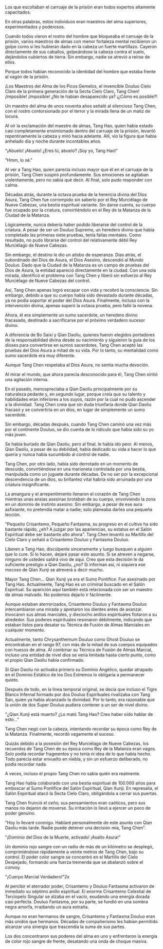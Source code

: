 
Los que escoltaban el carruaje de la prisión eran todos expertos altamente capacitados.

En otras palabras, estos individuos eran maestros del alma superiores, experimentados y poderosos.

Cuando todos vieron el rostro del hombre que bloqueaba el carruaje de la prisión, varios maestros de almas con menor fortaleza mental recibieron un golpe como si les hubieran dado en la cabeza un fuerte martillazo. Cayeron directamente de sus caballos, golpeándose la cabeza contra el suelo, dejándolos cubiertos de tierra. Sin embargo, nadie se atrevió a reírse de ellos.

Porque todos habían reconocido la identidad del hombre que estaba frente al vagón de la prisión.

¡Los Maestros del Alma de los Picos Gemelos, el invencible Douluo Cielo Claro de la primera generación de la Secta Cielo Claro, Tang Chen! ¡Imposible! ¡Imposible! ¿No te habían desaparecido ya? ¡¿Cómo es posible?!

Un maestro del alma de unos noventa años señaló al silencioso Tang Chen, con el rostro contorsionado por el terror y la mirada llena de un matiz de locura.

Al oír la exclamación del maestro de almas, Tang Hao, quien había estado casi completamente ensimismado dentro del carruaje de la prisión, levantó repentinamente la cabeza y miró hacia adelante. Allí, vio la figura que había anhelado día y noche durante incontables años.

"¡Abuelo! ¡Abuelo! ¿Eres tú, abuelo? ¡Soy yo, Tang Hao!"

"Hmm, lo sé."

Al ver a Tang Hao, quien parecía incluso mayor que él en el carruaje de la prisión, Tang Chen suspiró profundamente. Sus emociones se agitaban violentamente, pero no sabía qué decir. Al final, solo pudo responder con calma.

Décadas atrás, durante la octava prueba de la herencia divina del Dios Asura, Tang Chen fue corrompido sin saberlo por el Rey Murciélago de Nueve Cabezas, una bestia espiritual variante. Sin darse cuenta, su cuerpo fue ocupado por la criatura, convirtiéndolo en el Rey de la Matanza de la Ciudad de la Matanza.

Lógicamente, nunca debería haber podido liberarse del control de la criatura. A pesar de ser un Douluo Supremo, un heredero divino que había completado las primeras siete pruebas, tenía fallas mentales. Como resultado, no pudo librarse del control del relativamente débil Rey Murciélago de Nueve Cabezas.

Sin embargo, el destino le dio un atisbo de esperanza. Días atrás, el subordinado del Dios de Asura, el Dios Asesino, descendió al Mundo Douluo. Dado que la Ciudad de la Matanza es un campo de pruebas del Dios de Asura, la entidad apareció directamente en la ciudad. Con una sola mirada, identificó el problema con Tang Chen y liberó sin esfuerzo al Rey Murciélago de Nueve Cabezas del control.

Así, Tang Chen apenas logró escapar con vida y recobró la consciencia. Sin embargo, debido a que su cuerpo había sido devastado durante décadas, ya no podía soportar el poder del Dios Asura. Finalmente, incluso con la intervención divina, apenas superó la octava prueba, pero falló la novena.

Ahora, él era simplemente un sumo sacerdote, un heredero divino fracasado, destinado a sacrificarse por el próximo verdadero sucesor divino.

A diferencia de Bo Saixi y Qian Daoliu, quienes fueron elegidos portadores de la responsabilidad divina desde su nacimiento y siguieron la guía de los dioses para convertirse en sumos sacerdotes, Tang Chen aceptó las pruebas del Dios Asura a mitad de su vida. Por lo tanto, su mentalidad como sumo sacerdote era muy diferente.

Aunque Tang Chen respetaba al Dios Asura, no sentía mucha devoción.

Al mirar el mundo, que ahora parecía desconocido para él, Tang Chen sintió una agitación interna.

En el pasado, menospreciaba a Qian Daoliu principalmente por su naturaleza pedante y, en segundo lugar, porque creía que su talento y habilidades eran inferiores a los suyos, razón por la cual no pudo ascender a la divinidad. Tang Chen creía que sin duda triunfaría donde Qian Daoliu fracasó y se convertiría en un dios, en lugar de simplemente un sumo sacerdote.

Sin embargo, décadas después, cuando Tang Chen caminó una vez más por el continente Douluo, se dio cuenta de lo ridículo que había sido su yo más joven.

Se había burlado de Qian Daoliu, pero al final, le había ido peor. Al menos, Qian Daoliu, a pesar de su debilidad, había dedicado su vida a hacer lo que quería y nunca había sucumbido al control de nadie.

Tang Chen, por otro lado, había sido derrotado en un momento de descuido, convirtiéndose en una marioneta controlada por una bestia, manipulada como un juguete durante décadas. De no ser por la excepcional descendencia de un dios, su brillantez vital habría sido arruinada por una criatura insignificante.

La amargura y el arrepentimiento llenaron el corazón de Tang Chen mientras unas ansias asesinas brotaban de su cuerpo, envolviendo la zona en un dominio de instinto asesino. Sin embargo, a pesar de ese aura asfixiante, no pretendía matar a nadie; solo planeaba darles una pequeña lección.

"Pequeño Crisantemo, Pequeño Fantasma, su progreso en el cultivo ha sido bastante rápido, ¿eh? A juzgar por las apariencias, su estatus en el Salón Espiritual debe ser bastante alto ahora". Tang Chen levantó su Martillo del Cielo Claro y señaló a Crisantemo Douluo y Fantasma Douluo.

Liberen a Tang Hao, discúlpenle sinceramente y luego busquen a alguien que lo cure. Si lo hacen, dejaré pasar este asunto. Si se atreven a negarse, ninguno de ustedes saldrá vivo de aquí. Creo que esta decisión le da suficiente prestigio a Qian Daoliu, ¿no? Si informan así, ni siquiera ese mocoso de Qian Xunji se atreverá a decir mucho.

Mayor Tang Chen... Qian Xunji ya era el Sumo Pontífice. Fue asesinado por Tang Hao. Actualmente, Tang Hao es un criminal buscado en el Salón Espiritual. Su aparición aquí también está relacionada con ser un maestro de almas malvado. No podemos dejarlo ir fácilmente.

Aunque estaban aterrorizados, Crisantemo Douluo y Fantasma Douluo intercambiaron una mirada y apretaron los dientes antes de avanzar. Invocaron sus almas marciales, y dieciocho anillos espirituales flotaron a su alrededor. Sus poderes espirituales resonaron débilmente, indicando que estaban listos para desatar su Técnica de Fusión de Almas Marciales en cualquier momento.

Actualmente, tanto Chrysanthemum Douluo como Ghost Douluo se encontraban en el rango 97, con más de la mitad de sus cuerpos equipados con huesos de alma. Al combinar su Técnica de Fusión de Almas Marcial, incluso una entidad de nivel dios se vería limitada hasta cierto punto, como el propio Qian Daoliu había confirmado.

Si Qian Daoliu no activaba primero su Dominio Angélico, quedar atrapado en el Dominio Estático de los Dos Extremos lo obligaría a permanecer quieto.

Después de todo, en la línea temporal original, se decía que incluso el Tigre Blanco Infernal formado por dos Douluo Espirituales rivalizaba con Tang San, quien ya había alcanzado la divinidad. Por lo tanto, era razonable que la unión de dos Super Douluo pudiera contener a un ser de nivel divino.

"¿Qian Xunji está muerto? ¿Lo mató Tang Hao? Creo haber oído hablar de esto..."

Tang Chen negó con la cabeza, intentando recordar su época como Rey de la Matanza. Finalmente, recordó vagamente el suceso.

Quizás debido a la posesión del Rey Murciélago de Nueve Cabezas, los recuerdos de Tang Chen de su época como Rey de la Matanza eran vagos. Solo podía recordar fragmentos y no tenía ni idea de lo que había hecho. Todo parecía estar envuelto en niebla, y sin un esfuerzo deliberado, no podía recordar nada.

A veces, incluso el propio Tang Chen no sabía quién era realmente.

Tang Hao había colaborado con una bestia espiritual de 100.000 años para emboscar al Sumo Pontífice del Salón Espiritual, Qian Xunji. En represalia, el Salón Espiritual atacó la Secta Cielo Claro, obligándola a cerrar sus puertas.

Tang Chen frunció el ceño; sus pensamientos eran caóticos, pero sus manos no dejaron de moverse. Su irritación lo llevó a ejercer un poco de poder genuino.

"Hoy lo llevaré conmigo. Hablaré personalmente de este asunto con Qian Daoliu más tarde. Nadie puede detener una decisión mía, Tang Chen".

"¡Dominio del Dios de la Muerte, activado! ¡Asalto Asura!"

Un dominio rojo sangre con un radio de más de un kilómetro se desplegó, comprimiéndose rápidamente a veinte metros de Tang Chen, bajo su control. El poder color sangre se concentró en el Martillo del Cielo Despejado, formando una fuerza tremenda que se abalanzó sobre el convoy.

"¡Cuerpo Marcial Verdadero!"2x

Al percibir el aterrador poder, Crisantemo y Douluo Fantasma activaron de inmediato su séptimo anillo espiritual. El enorme Crisantemo Celestial de Terciopelo Singular se alzaba en el vacío, exudando una energía dorada casi perfecta. Douluo Fantasma, por su parte, se fundió en una sombra negra amorfa, irradiando un aura extraña.

Aunque no eran hermanos de sangre, Crisantemo y Fantasma Douluo eran más unidos que hermanos. Décadas de compañerismo les habían permitido alcanzar una sinergia que trascendía la suma de sus partes.

Los dos concentraron sus poderes del alma en uno y enfrentaron la energía de color rojo sangre de frente, desatando una onda de choque masiva.